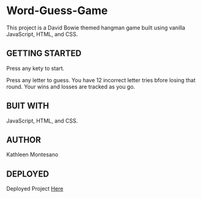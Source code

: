 # Word-Guess-Game

This project is a David Bowie themed hangman game built using vanilla JavaScript, HTML, and CSS.

## GETTING STARTED

Press any kety to start. 

Press any letter to guess. You have 12 incorrect letter tries bfore losing that round. Your wins and losses are tracked as you go.

## BUIT WITH

JavaScript, HTML, and CSS.

## AUTHOR

Kathleen Montesano

## DEPLOYED

Deployed Project [Here](https://kathleenmont.github.io/Word-Guess-Game/index.html)
